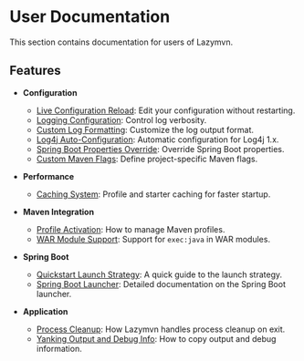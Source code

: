 # User Documentation

This section contains documentation for users of Lazymvn.

## Features

*   **Configuration**
    *   [Live Configuration Reload](./LIVE_CONFIG_RELOAD.md): Edit your configuration without restarting.
    *   [Logging Configuration](./LOGGING_CONFIG.md): Control log verbosity.
    *   [Custom Log Formatting](./LOG_FORMATTING.md): Customize the log output format.
    *   [Log4j Auto-Configuration](./LOG4J_AUTO_CONFIG.md): Automatic configuration for Log4j 1.x.
    *   [Spring Boot Properties Override](./SPRING_PROPERTIES_OVERRIDE.md): Override Spring Boot properties.
    *   [Custom Maven Flags](./CUSTOM_FLAGS.md): Define project-specific Maven flags.

*   **Performance**
    *   [Caching System](./CACHING.md): Profile and starter caching for faster startup.

*   **Maven Integration**
    *   [Profile Activation](./PROFILE_ACTIVATION.md): How to manage Maven profiles.
    *   [WAR Module Support](./WAR_MODULE_SUPPORT.md): Support for `exec:java` in WAR modules.

*   **Spring Boot**
    *   [Quickstart Launch Strategy](./QUICKSTART_LAUNCH_STRATEGY.md): A quick guide to the launch strategy.
    *   [Spring Boot Launcher](./SPRING_BOOT_LAUNCHER.md): Detailed documentation on the Spring Boot launcher.

*   **Application**
    *   [Process Cleanup](./PROCESS_CLEANUP.md): How Lazymvn handles process cleanup on exit.
    *   [Yanking Output and Debug Info](./YANK_AND_DEBUG.md): How to copy output and debug information.
